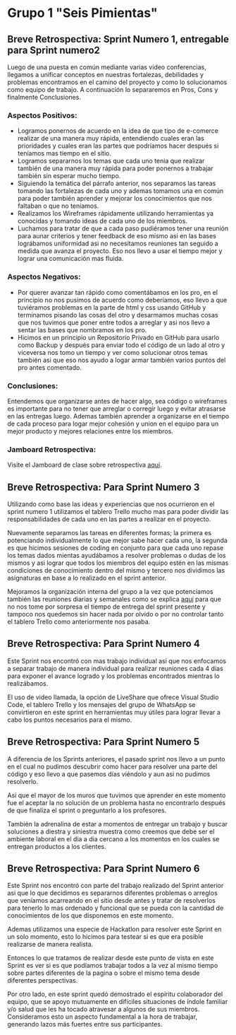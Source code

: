 # **Grupo 1 "Seis Pimientas"**

## **Breve Retrospectiva: Sprint Numero 1, entregable para Sprint numero2**


 Luego de una puesta en común mediante varias video conferencias, llegamos a unificar conceptos en nuestras fortalezas, debilidades y problemas encontramos en el camino del proyecto y como lo solucionamos como equipo de trabajo. A continuación lo separaremos en Pros, Cons y finalmente Conclusiones.


### Aspectos Positivos:

- Logramos ponernos de acuerdo en la idea de que tipo de e-comerce realizar de una manera muy rápida, entendiendo cuales eran las prioridades y cuales eran las partes que podríamos hacer después si teníamos mas tiempo en el sitio.
- Logramos separarnos los temas que cada uno tenia que realizar también de una manera muy rápida para poder ponernos a trabajar también sin esperar mucho tiempo.
- Siguiendo la temática del párrafo anterior, nos separamos las tareas tomando las fortalezas de cada uno y ademas tomamos una en común para poder también aprender y mejorar los conocimientos que nos faltaban o que no teníamos.
- Realizamos los Wireframes rápidamente  utilizando herramientas ya conocidas y tomando ideas de cada uno de los miembros.
- Luchamos para tratar de que a cada paso pudiéramos tener una reunión para aunar criterios y tener feedback de eso mismo asi en las bases lográbamos uniformidad asi no necesitamos reuniones tan seguido a medida que avanza el proyecto. Eso nos llevo a usar el tiempo mejor y lograr una comunicación mas fluida.


### Aspectos Negativos:

- Por querer avanzar tan rápido como comentábamos en los pro, en el principio no nos pusimos de acuerdo como deberíamos, eso llevo a que tuviéramos problemas en la parte de html y css usando GitHub y terminamos pisando las cosas del otro y desarmamos muchas cosas que nos tuvimos que poner entre todos a arreglar y asi nos llevo a sentar las bases que nombramos en los pro.
- Hicimos en un principio un Repositorio Privado en GitHub para usarlo como Backup y después para enviar todo el código de un lado al otro y viceversa nos tomo un tiempo y ver como solucionar otros temas también asi que eso nos ayudo a logar armar también varios puntos del pro antes comentado.


### Conclusiones:

Entendemos que organizarse antes de hacer algo, sea código o wireframes es importante para no tener que arreglar o corregir luego y evitar atrasarse en las entregas luego.
Ademas también aprender a organizarse en el tiempo de cada proceso para logar mejor cohesión y union en el equipo para un mejor producto y mejores relaciones entre los miembros.


### Jamboard Retrospectiva:

Visite el Jamboard de clase sobre retrospectiva <a href="https://jamboard.google.com/d/1gSiWsGhEW6OLD2pa5vIveuSdrlzMA62JwZjRDd6p6G4/viewer">aquí</a>.


## **Breve Retrospectiva: Para Sprint Numero 3**

Utilizando como base las ideas y experiencias que nos ocurrieron en el sprint numero 1 utilizamos el tablero Trello mucho mas para poder dividir las responsabilidades de cada uno en las partes a realizar en el proyecto. 

Nuevamente separamos las tareas en diferentes formas; la primera es potenciando individualmente lo que mejor sabe hacer cada uno, la segunda es que hicimos sesiones de coding en conjunto para que cada uno repase los temas dados mientas ayudábamos a resolver problemas o dudas de los mismos y asi lograr que todos los miembros del equipo estén en las mismas condiciones de conocimiento dentro del mismo y tercero nos dividimos las asignaturas en base a lo realizado en el sprint anterior.

Mejoramos la organización interna del grupo a la vez que potenciamos también las reuniones diarias y semanales como se explica <a href="https://github.com/Random003/grupo_1_6pimientas/blob/master/organization/weekly.md">aquí</a> para que no nos tome por sorpresa el tiempo de entrega del sprint presente y tampoco nos quedemos sin hacer nada por olvido o por no controlar tanto el tablero Trello como anteriormente nos pasaba.


## **Breve Retrospectiva: Para Sprint Numero 4**   

Este Sprint nos encontró con mas trabajo individual asi que nos enfocamos a separar trabajo de manera individual para realizar reuniones cada 4 dias para exponer el avance logrado y los problemas encontrados mientras lo realizábamos.

El uso de video llamada, la opción de LiveShare que ofrece Visual Studio Code, el tablero Trello y los mensajes del grupo de WhatsApp se convirtieron en este sprint en herramientas muy útiles para lograr llevar a cabo los puntos necesarios para el mismo.


## **Breve Retrospectiva: Para Sprint Numero 5** 

A diferencia de los Sprints anteriores, el pasado sprint nos llevo a un punto en el cual no pudimos descubrir como hacer para resolver una parte del código y eso llevo a que pasemos días viéndolo y aun asi no pudimos resolverlo.

Asi que el mayor de los muros que tuvimos que aprender en este momento fue el aceptar la no solución de un problema hasta no encontrarlo después de que finaliza el sprint o preguntarlo a los profesores.

También la adrenalina de estar a momentos de entregar un trabajo y buscar soluciones a diestra y siniestra muestra como creemos que debe ser el ambiente laboral en el dia a dia cercano a los momentos en los cuales se entregan productos a los clientes.


## **Breve Retrospectiva: Para Sprint Numero 6** 

Este Sprint nos encontró con parte del trabajo realizado del Sprint anterior asi que lo que decidimos es separarnos diferentes problemas o arreglos que veníamos acarreando en el sitio desde antes y tratar de resolverlos para tenerlo lo mas ordenado y funcional que se pueda con la cantidad de conocimientos de los que disponemos en este momento. 

Ademas utilizamos una especie de Hackatlon para resolver este Sprint en un solo momento, esto lo hicimos para testear si es que era posible realizarse de manera realista.

Entonces lo que tratamos de realizar desde este punto de vista en este Sprint es ver si es que podíamos trabajar todos a la vez al mismo tiempo sobre partes diferentes de la pagina o sobre el mismo tema desde diferentes perspectivas.

Por otro lado, en este sprint quedó demostrado el espíritu colaborador del equipo, que se apoyo mutuamente en difíciles situaciones de índole familiar y/o salud que les ha tocado atravesar a algunos de sus miembros. Consideramos esto un aspecto fundamental a la hora de trabajar, generando lazos más fuertes entre sus participantes. 